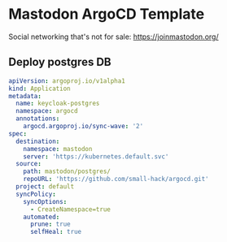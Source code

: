 # Mastodon ArgoCD Template
Social networking that's not for sale:
https://joinmastodon.org/


## Deploy postgres DB

```yaml
apiVersion: argoproj.io/v1alpha1
kind: Application
metadata:
  name: keycloak-postgres
  namespace: argocd
  annotations:
    argocd.argoproj.io/sync-wave: '2'
spec:
  destination:
    namespace: mastodon
    server: 'https://kubernetes.default.svc'
  source:
    path: mastodon/postgres/
    repoURL: 'https://github.com/small-hack/argocd.git'
  project: default
  syncPolicy:
    syncOptions:
      - CreateNamespace=true
    automated:
      prune: true
      selfHeal: true
```

